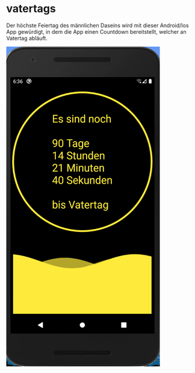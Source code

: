 # vatertags

Der höchste Feiertag des männlichen Daseins wird mit dieser Android/Ios App gewürdigt,
in dem die App einen Countdown bereitstellt,
welcher an Vatertag abläuft.

![Alt Text](https://github.com/SirBeefus/vatertags/blob/waves/VAv2.gif)